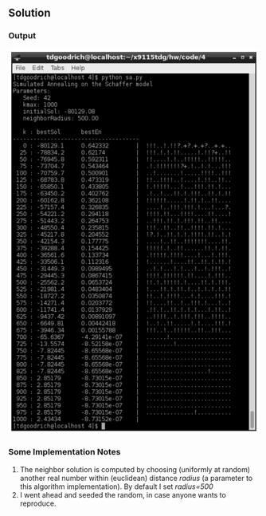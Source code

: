## Solution

### Output
<img src="sa.png" style="width: 600px;"/>

### Some Implementation Notes

1. The neighbor solution is computed by choosing (uniformly at random) another real number within (euclidean) distance _radius_ (a parameter to this algorithm implementation). By default I set _radius=500_
2. I went ahead and seeded the random, in case anyone wants to reproduce. 